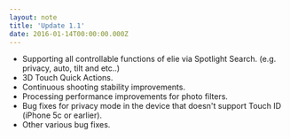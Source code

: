```yaml
---
layout: note
title: 'Update 1.1'
date: 2016-01-14T00:00:00.000Z
---
```

- Supporting all controllable functions of elie via Spotlight Search. (e.g. privacy, auto, tilt and etc..)
- 3D Touch Quick Actions.
- Continuous shooting stability improvements.
- Processing performance improvements for photo filters.
- Bug fixes for privacy mode in the device that doesn't support Touch ID (iPhone 5c or earlier).
- Other various bug fixes.
